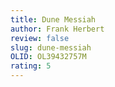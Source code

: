 ```yaml
---
title: Dune Messiah
author: Frank Herbert
review: false
slug: dune-messiah
OLID: OL39432757M
rating: 5
---
```

